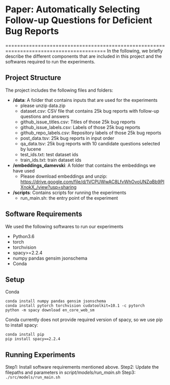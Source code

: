 # Paper: Automatically Selecting Follow-up Questions for Deficient Bug Reports
========================================================================================
In the following, we briefly describe the different components that are included in this project and the softwares required to run the experiments.


## Project Structure
The project includes the following files and folders:

  - __/data__: A folder that contains inputs that are used for the experiments
    - please unzip data.zip
	- dataset.csv: CSV file that contains 25k bug reports with follow-up questions and answers
	- github_issue_titles.csv: Titles of those 25k bug reports
	- github_issue_labels.csv: Labels of those 25k bug reports
	- github_repo_labels.csv: Repository labels of those 25k bug reports
	- post_data.tsv: 25k bug reports in input order
	- qa_data.tsv: 25k bug reports with 10 candidate questions selected by lucene
	- test_ids.txt: test dataset ids
	- train_ids.txt: train dataset ids
  - __/embeddings_damevski__: A folder that contains the embeddings we have used
    - Please download embeddings and unzip: https://drive.google.com/file/d/1VCPUWwAC8LfvWhOvoUNZqBb9PIXnokX_/view?usp=sharing
  - __/scripts__: Contains scripts for running the experiments
    - run_main.sh: the entry point of the experiment



## Software Requirements
We used the following softwares to run our experiments
  * Python3.6
  * torch
  * torchvision
  * spacy>=2.2.4
  * numpy pandas gensim jsonschema
  * Conda

## Setup
Conda
```
conda install numpy pandas gensim jsonschema
conda install pytorch torchvision cudatoolkit=10.1 -c pytorch
python -m spacy download en_core_web_sm
```

Conda currently does not provide required version of spacy, so we use pip to install spacy:

```
conda install pip
pip install spacy==2.2.4
```

## Running Experiments
Step1: Install software requirements mentioned above.
Step2: Update the filepaths and parameters in *script/models/run_main.sh*
Step3: `./src/models/run_main.sh`